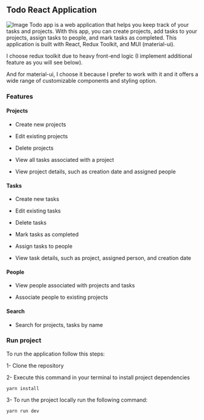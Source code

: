 ## Todo React Application

![Image](https://ibb.co/mX5f5Y5)
Todo app is a web application that helps you keep track of your tasks and projects. With this app, you can create projects, add tasks to your projects, assign tasks to people, and mark tasks as completed. This application is built with React, Redux Toolkit, and MUI (material-ui).

I choose redux toolkit due to heavy front-end logic (I implement additional feature as you will see below).

And for material-ui, I choose it because I prefer to work with it and it offers a wide range of customizable components and styling option.


### Features

#### Projects

* Create new projects

* Edit existing projects

* Delete projects

* View all tasks associated with a project

* View project details, such as creation date and assigned people

#### Tasks

* Create new tasks

* Edit existing tasks

* Delete tasks

* Mark tasks as completed

* Assign tasks to people

* View task details, such as project, assigned person, and creation date

#### People

* View people associated with projects and tasks

* Associate people to existing projects

#### Search

* Search for projects, tasks by name

### Run project

To run the application follow this steps:

1- Clone the repository

2- Execute this command in your terminal to install project dependencies

`yarn install`

3- To run the project locally run the following command:

`yarn run dev`

